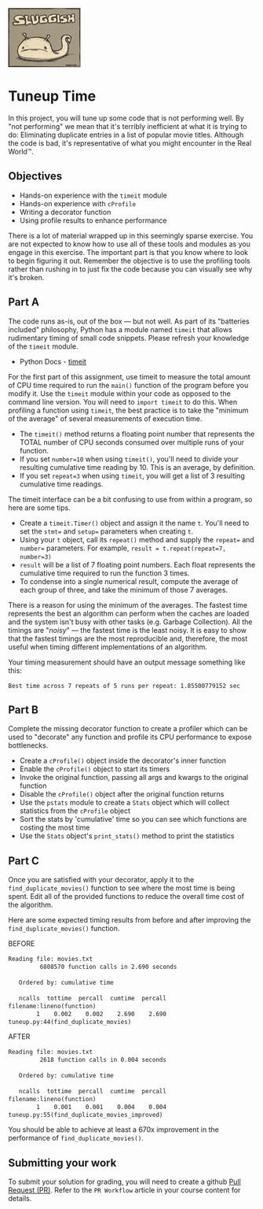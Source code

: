 <img height="120px" src="img/sluggish.jpg" />

# Tuneup Time
In this project, you will tune up some code that is not performing well. By "not performing" we mean that it's terribly inefficient at what it is trying to do: Eliminating duplicate entries in a list of popular movie titles. Although the code is bad, it's representative of what you might encounter in the Real World&#8482;.

## Objectives
- Hands-on experience with the `timeit` module
- Hands-on experience with `cProfile`
- Writing a decorator function
- Using profile results to enhance performance

There is a lot of material wrapped up in this seemingly sparse exercise. You are not expected to know how to use all of these tools and modules as you engage in this exercise. The important part is that you know where to look to begin figuring it out. Remember the objective is to use the profiling tools rather than rushing in to just fix the code because you can visually see why it's broken.

## Part A
The code runs as-is, out of the box &mdash; but not well. As part of its "batteries included" philosophy, Python has a module named `timeit` that allows rudimentary timing of small code snippets. Please refresh your knowledge of the `timeit` module.
 - Python Docs - [timeit](https://docs.python.org/3/library/timeit.html#module-timeit)

For the first part of this assignment, use timeit to measure the total amount of CPU time required to run the `main()` function of the program before you modify it. Use the `timeit` module within your code as opposed to the command line version. You will need to `import timeit` to do this. When profiling a function using `timeit`, the best practice is to take the "minimum of the average" of several measurements of execution time.
 - The `timeit()` method returns a floating point number that represents the TOTAL number of CPU seconds consumed over multiple runs of your function.
 - If you set `number=10` when using `timeit()`, you'll need to divide your resulting cumulative time reading by 10. This is an average, by definition.
 - If you set `repeat=3` when using `timeit`, you will get a list of 3 resulting cumulative time readings.

The timeit interface can be a bit confusing to use from within a program, so here are some tips.
 - Create a `timeit.Timer()` object and assign it the name `t`. You'll need to set the `stmt=` and `setup=` parameters when creating `t`.
 - Using your `t` object, call its `repeat()` method and supply the `repeat=` and `number=` parameters. For example, `result = t.repeat(repeat=7, number=3)`
 - `result` will be a list of 7 floating point numbers. Each float represents the cumulative time required to run the function 3 times.
 - To condense into a single numerical result, compute the average of each group of three, and take the minimum of those 7 averages.

There is a reason for using the minimum of the averages. The fastest time represents the best an algorithm can perform when the caches are loaded and the system isn't busy with other tasks (e.g. Garbage Collection). All the timings are "*noisy*" &mdash; the fastest time is the least noisy. It is easy to show that the fastest timings are the most reproducible and, therefore, the most useful when timing different implementations of an algorithm.

Your timing measurement should have an output message something like this:
```
Best time across 7 repeats of 5 runs per repeat: 1.85500779152 sec
```

## Part B
Complete the missing decorator function to create a profiler which can be used to "decorate" any function and profile its CPU performance to expose bottlenecks.
 - Create a `cProfile()` object inside the decorator's inner function
 - Enable the `cProfile()` object to start its timers
 - Invoke the original function, passing all args and kwargs to the original function
 - Disable the `cProfile()` object after the original function returns
 - Use the `pstats` module to create a `Stats` object which will collect statistics from the `cProfile` object
 - Sort the stats by 'cumulative' time so you can see which functions are costing the most time
 - Use the `Stats` object's `print_stats()` method to print the statistics


## Part C
Once you are satisfied with your decorator, apply it to the `find_duplicate_movies()` function to see where the most time is being spent. Edit all of the provided functions to reduce the overall time cost of the algorithm.

Here are some expected timing results from before and after improving the `find_duplicate_movies()` function.

BEFORE
```
Reading file: movies.txt
         6808570 function calls in 2.690 seconds

   Ordered by: cumulative time

   ncalls  tottime  percall  cumtime  percall filename:lineno(function)
        1    0.002    0.002    2.690    2.690 tuneup.py:44(find_duplicate_movies)
```
AFTER
```
Reading file: movies.txt
         2618 function calls in 0.004 seconds

   Ordered by: cumulative time

   ncalls  tottime  percall  cumtime  percall filename:lineno(function)
        1    0.001    0.001    0.004    0.004 tuneup.py:55(find_duplicate_movies_improved)
```

You should be able to achieve at least a 670x improvement in the performance of `find_duplicate_movies()`.


## Submitting your work
To submit your solution for grading, you will need to create a github [Pull Request (PR)](https://docs.github.com/en/github/collaborating-with-issues-and-pull-requests/about-pull-requests).  Refer to the `PR Workflow` article in your course content for details.